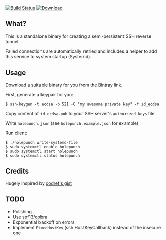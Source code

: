 [![Build Status](https://img.shields.io/travis/function61/holepunch-client.svg?style=for-the-badge)](https://travis-ci.org/function61/holepunch-client)
[![Download](https://img.shields.io/bintray/v/function61/holepunch-client/main.svg?style=for-the-badge)](https://bintray.com/function61/holepunch-client/main/_latestVersion#files)

What?
-----

This is a standalone binary for creating a semi-persistent SSH reverse tunnel.

Failed connections are automatically retried and includes a helper to add this service to system startup (Systemd).


Usage
-----

Download a suitable binary for you from the Bintray link.

First, generate a keypair for you:

```
$ ssh-keygen -t ecdsa -b 521 -C "my awesome private key" -f id_ecdsa
```

Copy content of `id_ecdsa.pub` to your SSH server's `authorized_keys` file.

Write `holepunch.json` (see `holepunch.example.json` for example)

Run client:

```
$ ./holepunch write-systemd-file
$ sudo systemctl enable holepunch
$ sudo systemctl start holepunch
$ sudo systemctl status holepunch
```


Credits
-------

Hugely inspired by [codref's gist](https://gist.github.com/codref/473351a24a3ef90162cf10857fac0ff3)


TODO
----

- Polishing
- Use [spf13/cobra](https://github.com/spf13/cobra)
- Exponential backoff on errors
- Implement `FixedHostKey` (ssh.HostKeyCallback) instead of the insecure one
